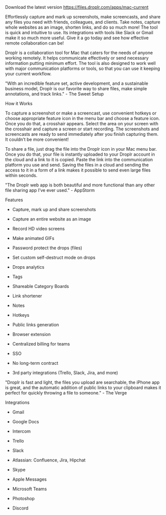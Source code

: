 Download the latest version https://files.droplr.com/apps/mac-current

Effortlessly capture and mark up screenshots, make screencasts, and share any files you need with friends, colleagues, and clients. Take notes, capture whole websites as an image, shorten links, and do so much more! The tool is quick and intuitive to use. Its integrations with tools like Slack or Gmail make it so much more useful. Give it a go today and see how effective remote collaboration can be!


Droplr is a collaboration tool for Mac that caters for the needs of anyone working remotely. It helps communicate effectively or send necessary information putting minimum effort. The tool is also designed to work well with major communication platforms or tools, so that you can use it keeping your current workflow.


"With an incredible feature set, active development, and a sustainable business model, Droplr is our favorite way to share files, make simple annotations, and track links." - The Sweet Setup


How it Works


To capture a screenshot or make a screencast, use convenient hotkeys or choose appropriate feature icon in the menu bar and choose a feature icon. Once you do that, a crosshair appears. Select the area on your screen with the crosshair and capture a screen or start recording. The screenshots and screencasts are ready to send immediately after you finish capturing them. It couldn’t be more convenient!


To share a file, just drag the file into the Droplr icon in your Mac menu bar. Once you do that, your file is instantly uploaded to your Droplr account in the cloud and a link to it is copied. Paste the link into the communication platform you use and send. Saving the files in a cloud and sending the access to it in a form of a link makes it possible to send even large files within seconds.


"The Droplr web app is both beautiful and more functional than any other file sharing app I’ve ever used." - AppStorm


Features


- Capture, mark up and share screenshots

- Capture an entire website as an image

- Record HD video screens

- Make animated GIFs

- Password protect the drops (files)

- Set custom self-destruct mode on drops

- Drops analytics

- Tags

- Shareable Category Boards

- Link shortener

- Notes

- Hotkeys

- Public links generation

- Browser extension

- Centralized billing for teams

- SSO

- No long-term contract

- 3rd party integrations (Trello, Slack, Jira, and more)


"Droplr is fast and light, the files you upload are searchable, the iPhone app is great, and the automatic addition of public links to your clipboard makes it perfect for quickly throwing a file to someone." - The Verge


Integrations


- Gmail

- Google Docs

- Intercom

- Trello

- Slack

- Atlassian: Confluence, Jira, Hipchat

- Skype

- Apple Messages

- Microsoft Teams

- Photoshop

- Discord
